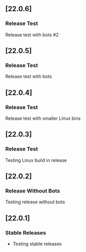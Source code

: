 ## [22.0.6]

### Release Test

Release test with bots #2

## [22.0.5]

### Release Test

Release test with bots

## [22.0.4]

### Release Test

Release test with smaller Linux bins

## [22.0.3]

### Release Test

Testing Linux build in release

## [22.0.2]

### Release Without Bots

Testing release without bots

## [22.0.1]

### Stable Releases

- Testing stable releases
